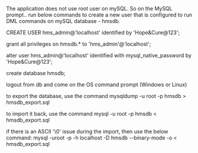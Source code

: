 
The application does not use root user on mySQL. So on the MySQL  prompt.. run below commands to create a new user that is configured to run DML commands on mySQL database - hmsdb.

CREATE USER hms_admin@'localhost' identified by 'Hope&Cure@123';

grant all privileges on hmsdb.* to 'hms_admin'@'localhost';

alter user hms_admin@'localhost' identified with mysql_native_password by 'Hope&Cure@123';

create database hmsdb;

logout from db and come on the OS command prompt (Windows or Linux)

to export the database, use the command
mysqldump -u root -p hmsdb > hmsdb_export.sql

to import it back, use the command
mysql -u root -p hmsdb < hmsdb_export.sql

if there is an ASCII '\0' issue during the import, then use the below command:
mysql -uroot -p -h localhost -D hmsdb --binary-mode -o < hmsdb_export.sql
